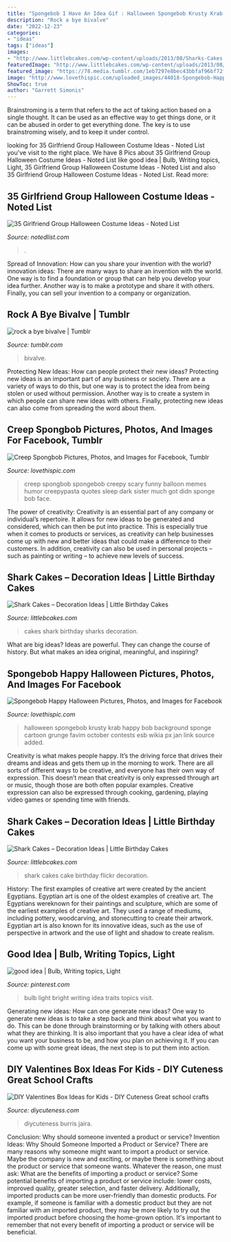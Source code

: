 ```yaml
---
title: "Spongebob I Have An Idea Gif : Halloween Spongebob Krusty Krab Happy Bob Background Sponge Cartoon Grunge Favim October Contests Esb Wikia Px Jan Link Source Added"
description: "Rock a bye bivalve"
date: "2022-12-23"
categories:
- "ideas"
tags: ["ideas"]
images:
- "http://www.littlebcakes.com/wp-content/uploads/2013/08/Sharks-Cakes.jpg"
featuredImage: "http://www.littlebcakes.com/wp-content/uploads/2013/08/Shark-Cakes-Photos.jpg"
featured_image: "https://78.media.tumblr.com/1eb7297e8bec43bbfaf96bf72f137c59/tumblr_naikidbdiK1rtmlwko1_250.gif"
image: "http://www.lovethispic.com/uploaded_images/44018-Spongebob-Happy-Halloween.jpg"
ShowToc: true
author: "Garrett Simonis"
---
```



Brainstroming is a term that refers to the act of taking action based on a single thought. It can be used as an effective way to get things done, or it can be abused in order to get everything done. The key is to use brainstroming wisely, and to keep it under control.

	

		
looking for 35 Girlfriend Group Halloween Costume Ideas - Noted List you've visit to the right place. We have 8 Pics about 35 Girlfriend Group Halloween Costume Ideas - Noted List like good idea | Bulb, Writing topics, Light, 35 Girlfriend Group Halloween Costume Ideas - Noted List and also 35 Girlfriend Group Halloween Costume Ideas - Noted List. Read more:
		
    
## 35 Girlfriend Group Halloween Costume Ideas - Noted List

<img loading=lazy src="https://notedlist.com/wp-content/uploads/2015/09/girl-group-costume-ideas/5-girl-group-costume-ideas.jpg" onerror="this.onerror=null;this.src='https://tse1.mm.bing.net/th?id=OIP.5mu9rIDkCTYauD-wZVqbzgHaJ4&amp;pid=15.1';" alt="35 Girlfriend Group Halloween Costume Ideas - Noted List">

_Source: notedlist.com_

>. 

	

Spread of Innovation: How can you share your invention with the world?
innovation ideas: 
There are many ways to share an invention with the world. One way is to find a foundation or group that can help you develop your idea further. Another way is to make a prototype and share it with others. Finally, you can sell your invention to a company or organization.

    
## Rock A Bye Bivalve | Tumblr

<img loading=lazy src="https://78.media.tumblr.com/1eb7297e8bec43bbfaf96bf72f137c59/tumblr_naikidbdiK1rtmlwko1_250.gif" onerror="this.onerror=null;this.src='https://tse2.mm.bing.net/th?id=OIP.8Gl-sDPNZezRoJYkAIgWLgHaKP&amp;pid=15.1';" alt="rock a bye bivalve | Tumblr">

_Source: tumblr.com_

>bivalve. 

	

Protecting New Ideas: How can people protect their new ideas?
Protecting new ideas is an important part of any business or society. There are a variety of ways to do this, but one way is to protect the idea from being stolen or used without permission. Another way is to create a system in which people can share new ideas with others. Finally, protecting new ideas can also come from spreading the word about them.

    
## Creep Spongbob Pictures, Photos, And Images For Facebook, Tumblr

<img loading=lazy src="http://www.lovethispic.com/uploaded_images/52745-Creep-Spongbob.jpg" onerror="this.onerror=null;this.src='https://tse2.mm.bing.net/th?id=OIP.ErT-75cuPZ2j0-GR9c9zCAHaLP&amp;pid=15.1';" alt="Creep Spongbob Pictures, Photos, and Images for Facebook, Tumblr">

_Source: lovethispic.com_

>creep spongbob spongebob creepy scary funny balloon memes humor creepypasta quotes sleep dark sister much got didn sponge bob face. 

	

The power of creativity:
Creativity is an essential part of any company or individual’s repertoire. It allows for new ideas to be generated and considered, which can then be put into practice. This is especially true when it comes to products or services, as creativity can help businesses come up with new and better ideas that could make a difference to their customers. In addition, creativity can also be used in personal projects – such as painting or writing – to achieve new levels of success.

    
## Shark Cakes – Decoration Ideas | Little Birthday Cakes

<img loading=lazy src="http://www.littlebcakes.com/wp-content/uploads/2013/08/Sharks-Cakes.jpg" onerror="this.onerror=null;this.src='https://tse3.mm.bing.net/th?id=OIP.k7qxEvHU9RLNOYT2-YzDGQHaFj&amp;pid=15.1';" alt="Shark Cakes – Decoration Ideas | Little Birthday Cakes">

_Source: littlebcakes.com_

>cakes shark birthday sharks decoration. 

	

What are big ideas?
Ideas are powerful. They can change the course of history. But what makes an idea original, meaningful, and inspiring?

    
## Spongebob Happy Halloween Pictures, Photos, And Images For Facebook

<img loading=lazy src="http://www.lovethispic.com/uploaded_images/44018-Spongebob-Happy-Halloween.jpg" onerror="this.onerror=null;this.src='https://tse3.mm.bing.net/th?id=OIP.pBLdctENqdEdoZeAeVuyaQHaFi&amp;pid=15.1';" alt="Spongebob Happy Halloween Pictures, Photos, and Images for Facebook">

_Source: lovethispic.com_

>halloween spongebob krusty krab happy bob background sponge cartoon grunge favim october contests esb wikia px jan link source added. 

	

Creativity is what makes people happy. It’s the driving force that drives their dreams and ideas and gets them up in the morning to work. There are all sorts of different ways to be creative, and everyone has their own way of expression. This doesn’t mean that creativity is only expressed through art or music, though those are both often popular examples. Creative expression can also be expressed through cooking, gardening, playing video games or spending time with friends.

    
## Shark Cakes – Decoration Ideas | Little Birthday Cakes

<img loading=lazy src="http://www.littlebcakes.com/wp-content/uploads/2013/08/Shark-Cakes-Photos.jpg" onerror="this.onerror=null;this.src='https://tse4.mm.bing.net/th?id=OIP.0E91hdJYmEKgnc7k5lOQBQHaFj&amp;pid=15.1';" alt="Shark Cakes – Decoration Ideas | Little Birthday Cakes">

_Source: littlebcakes.com_

>shark cakes cake birthday flickr decoration. 

	

History: The first examples of creative art were created by the ancient Egyptians.
Egyptian art is one of the oldest examples of creative art. The Egyptians wereknown for their paintings and sculpture, which are some of the earliest examples of creative art. They used a range of mediums, including pottery, woodcarving, and stonecutting to create their artwork. Egyptian art is also known for its innovative ideas, such as the use of perspective in artwork and the use of light and shadow to create realism.

    
## Good Idea | Bulb, Writing Topics, Light

<img loading=lazy src="https://i.pinimg.com/736x/93/e6/be/93e6bef951c5d8ed67efb4dd7cf7e1b6--writing-topics-writing-strategies.jpg" onerror="this.onerror=null;this.src='https://tse3.mm.bing.net/th?id=OIP.ZifELbfPoNZ26LWqV_mfhAAAAA&amp;pid=15.1';" alt="good idea | Bulb, Writing topics, Light">

_Source: pinterest.com_

>bulb light bright writing idea traits topics visit. 

	

Generating new ideas: How can one generate new ideas?
One way to generate new ideas is to take a step back and think about what you want to do. This can be done through brainstorming or by talking with others about what they are thinking. It is also important that you have a clear idea of what you want your business to be, and how you plan on achieving it. If you can come up with some great ideas, the next step is to put them into action.

    
## DIY Valentines Box Ideas For Kids - DIY Cuteness Great School Crafts

<img loading=lazy src="https://diycuteness.com/wp-content/uploads/2017/09/Disney-Frozen-Valentines-Box.jpg" onerror="this.onerror=null;this.src='https://tse1.mm.bing.net/th?id=OIP.AAkejemIqu7nzFmVbzp9dQHaJ4&amp;pid=15.1';" alt="DIY Valentines Box Ideas for Kids - DIY Cuteness Great school crafts">

_Source: diycuteness.com_

>diycuteness burris jaira. 

	

Conclusion: Why should someone invented a product or service?
Invention Ideas: Why Should Someone Imported a Product or Service?
There are many reasons why someone might want to import a product or service. Maybe the company is new and exciting, or maybe there is something about the product or service that someone wants. Whatever the reason, one must ask: What are the benefits of importing a product or service? 
Some potential benefits of importing a product or service include: lower costs, improved quality, greater selection, and faster delivery. Additionally, imported products can be more user-friendly than domestic products. For example, if someone is familiar with a domestic product but they are not familiar with an imported product, they may be more likely to try out the imported product before choosing the home-grown option. 
It's important to remember that not every benefit of importing a product or service will be beneficial.

